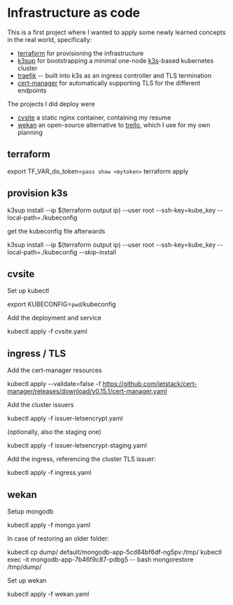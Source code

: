 # Infrastructure as code

This is a first project where I wanted to apply some newly learned concepts in the real world, specifically:
- [terraform] for provisioning the infrastructure
- [k3sup] for bootstrapping a minimal one-node [k3s]-based kubernetes cluster
- [traefik] -- built into k3s as an ingress controller and TLS termination
- [cert-manager] for automatically supporting TLS for the different endpoints

The projects I did deploy were
- [cvsite] a static nginx container, containing my resume
- [wekan] an open-source alternative to [trello], which I use for my own planning


[terraform]: https://terraform.io
[k3sup]: https://k3sup.dev
[k3s]: https://k3s.io
[traefik]: https://containo.us/traefik/
[cert-manager]: https://cert-manager.io/docs/installation/kubernetes/
[cvsite]: https://github.com/mhemeryck/cvsite
[wekan]: https://wekan.github.io/
[trello]: https://trello.com/

## terraform

  export TF_VAR_do_token=`pass show <mytoken>`
  terraform apply

## provision k3s

  k3sup install --ip $(terraform output ip) --user root --ssh-key=kube_key --local-path=./kubeconfig

  get the kubeconfig file afterwards

  k3sup install --ip $(terraform output ip) --user root --ssh-key=kube_key --local-path=./kubeconfig --skip-install

## cvsite

Set up kubectl

  export KUBECONFIG=`pwd`/kubeconfig

Add the deployment and service

  kubectl apply -f cvsite.yaml

## ingress / TLS

Add the cert-manager resources

  kubectl apply --validate=false -f https://github.com/jetstack/cert-manager/releases/download/v0.15.1/cert-manager.yaml

Add the cluster issuers

  kubectl apply -f issuer-letsencrypt.yaml

(optionally, also the staging one)

  kubectl apply -f issuer-letsencrypt-staging.yaml

Add the ingress, referencing the cluster TLS issuer:

  kubectl apply -f ingress.yaml

## wekan

Setup mongodb

  kubectl apply -f mongo.yaml

In case of restoring an older <dump> folder:

  kubectl cp dump/ default/mongodb-app-5cd84bf6df-ng5pv:/tmp/
  kubectl exec -it mongodb-app-7b46f9c87-pdbg5 -- bash
  mongorestore /tmp/dump/

Set up wekan

  kubectl apply -f wekan.yaml
